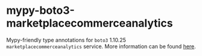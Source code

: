 # mypy-boto3-marketplacecommerceanalytics

Mypy-friendly type annotations for `boto3` 1.10.25 `marketplacecommerceanalytics` service.
More information can be found [here](https://github.com/vemel/mypy_boto3).